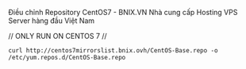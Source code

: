 Điều chỉnh Repository CentOS7 - BNIX.VN Nhà cung cấp Hosting VPS Server hàng đầu Việt Nam  

//
ONLY RUN ON CENTOS 7
//  
```
curl http://centos7mirrorslist.bnix.ovh/CentOS-Base.repo -o /etc/yum.repos.d/CentOS-Base.repo
```

